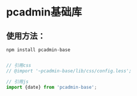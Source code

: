 # pcadmin基础库

## 使用方法：
```
npm install pcadmin-base
```

```javascript

// 引用css
// @import '~pcadmin-base/lib/css/config.less';

// 引用js
import {date} from 'pcadmin-base';

```